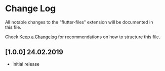 # Change Log
All notable changes to the "flutter-files" extension will be documented in this file.

Check [Keep a Changelog](http://keepachangelog.com/) for recommendations on how to structure this file.

## [1.0.0] 24.02.2019
- Initial release